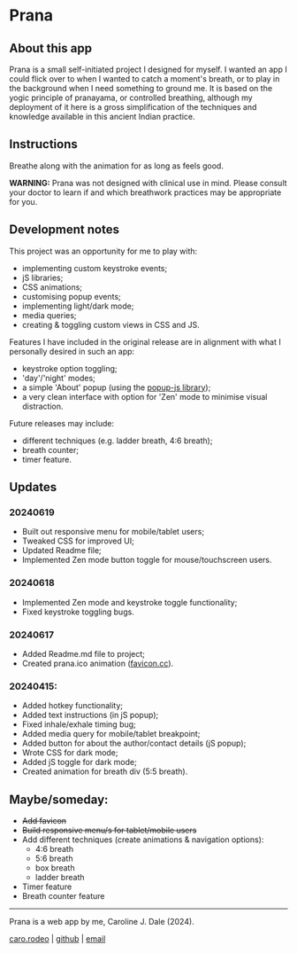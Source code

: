 # Prana
## About this app
Prana is a small self-initiated project I designed for myself. I wanted an app I could flick over to when I wanted to catch a moment's breath, or to play in the background when I need something to ground me. It is based on the yogic principle of pranayama, or controlled breathing, although my deployment of it here is a gross simplification of the techniques and knowledge available in this ancient Indian practice.

## Instructions
Breathe along with the animation for as long as feels good.

__WARNING:__ Prana was not designed with clinical use in mind. Please consult your doctor to learn if and which breathwork practices may be appropriate for you.

## Development notes

This project was an opportunity for me to play with: 
 + implementing custom keystroke events;
 + jS libraries;
 + CSS animations;
 + customising popup events;
 + implementing light/dark mode;
 + media queries;
 + creating & toggling custom views in CSS and JS.

Features I have included in the original release are in alignment with what I personally desired in such an app:

+ keystroke option toggling;
+ 'day'/'night' modes;
+ a simple 'About' popup (using the [popup-js library](http://popup.js.org));
+ a very clean interface with option for 'Zen' mode to minimise visual distraction.

Future releases may include:
+ different techniques (e.g. ladder breath, 4:6 breath);
+ breath counter;
+ timer feature.


## Updates
### 20240619
+ Built out responsive menu for mobile/tablet users;
+ Tweaked CSS for improved UI;
+ Updated Readme file;
+ Implemented Zen mode button toggle for mouse/touchscreen users.

### 20240618
+ Implemented Zen mode and keystroke toggle functionality;
+ Fixed keystroke toggling bugs.

### 20240617
 + Added Readme.md file to project;
 + Created prana.ico animation ([favicon.cc](http://favicon.cc)).

### 20240415:
+ Added hotkey functionality;
+ Added text instructions (in jS popup);
+ Fixed inhale/exhale timing bug;
+ Added media query for mobile/tablet breakpoint;
+ Added button for about the author/contact details (jS popup);
+ Wrote CSS for dark mode;
+ Added jS toggle for dark mode;
+ Created animation for breath div (5:5 breath).


## Maybe/someday:
+ ~~Add favicon~~
+ ~~Build responsive menu/s for tablet/mobile users~~
+ Add different techniques (create animations & navigation options):
    + 4:6 breath
    + 5:6 breath
    + box breath
    + ladder breath
+ Timer feature
+ Breath counter feature
---
Prana is a web app by me, Caroline J. Dale (2024).

[caro.rodeo](https://caro.rodeo) | [github](http://github.com/carolinejdale) | [email](mailto:carolinejdale@gmail.com)
